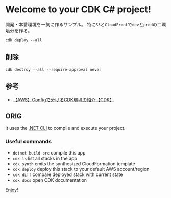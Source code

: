 # Welcome to your CDK C# project!

開発・本番環境を一気に作るサンプル。
特に`S3`と`CloudFront`で`dev`と`prod`の二環境分を作る。

```shell
cdk deploy --all
```

## 削除

```shell
cdk destroy --all --require-approval never
```

## 参考

- [【AWS】Configで分けるCDK環境の紹介【CDK】](https://note.com/asahi_ictrad/n/nf10a4c89c1bf)

## ORIG

It uses the [.NET CLI](https://docs.microsoft.com/dotnet/articles/core/) to compile and execute your project.

### Useful commands

* `dotnet build src` compile this app
* `cdk ls`           list all stacks in the app
* `cdk synth`       emits the synthesized CloudFormation template
* `cdk deploy`      deploy this stack to your default AWS account/region
* `cdk diff`        compare deployed stack with current state
* `cdk docs`        open CDK documentation

Enjoy!
